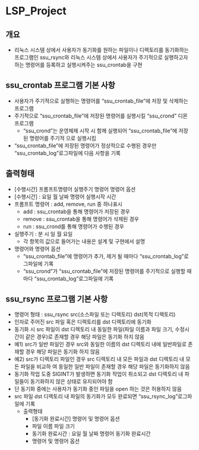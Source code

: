 # LSP_Project
## 개요
- 리눅스 시스템 상에서 사용자가 동기화를 원하는 파일이나 디렉토리를 동기화하는 프로그램인
ssu_rsync와 리눅스 시스템 상에서 사용자가 주기적으로 실행하고자 하는 명령어를 등록하고 실행시켜주는 ssu_crontab을 구현

## ssu_crontab 프로그램 기본 사항
- 사용자가 주기적으로 실행하는 명령어를 “ssu_crontab_file”에 저장 및 삭제하는 프로그램
- 주기적으로 “ssu_crontab_file”에 저장된 명령어를 실행시킬 “ssu_crond” 디몬 프로그램
  - “ssu_crond”는 운영체제 시작 시 함께 실행되어 “ssu_crontab_file”에 저장된 명령어를 주기적
으로 실행시킴
- “ssu_crontab_file”에 저장된 명령어가 정상적으로 수행된 경우만 “ssu_crontab_log”로그파일에
다음 사항을 기록

## 출력형태
- [수행시간] 프롬프트명령어 실행주기 명령어 명령어 옵션
- [수행시간] : 요일 월 날짜 명령어 실행시작 시간
- 프롬프트 명령어 : add, remove, run 중 하나표시
   - add : ssu_crontab을 통해 명령어가 저장된 경우
   - remove : ssu_crontab을 통해 명령어가 삭제된 경우
   - run : ssu_crond를 통해 명령어가 수행된 경우
- 실행주기 : 분 시 일 월 요일
  - 각 항목의 값으로 들어가는 내용은 설계 및 구현에서 설명
- 명령어와 명령어 옵션
  - “ssu_crontab_file”에 명령어가 추가, 제거 될 때마다 “ssu_crontab_log”로그파일에 기록
  - “ssu_crond”가 “ssu_crontab_file”에 저장된 명령어를 주기적으로 실행할 때마다 “ssu_crontab_log”로그파일에 기록
  
## ssu_rsync 프로그램 기본 사항
- 명령어 형태 : ssu_rsync src(소스파일 또는 디렉토리) dst(목적 디렉토리)
- 인자로 주어진 src 파일 혹은 디렉토리를 dst 디렉토리에 동기화
- 동기화 시 src 파일이 dst 디렉토리 내 동일한 파일(파일 이름과 파일 크기, 수정시간이 같은 경우)로
존재할 경우 해당 파일은 동기화 하지 않음
- 예1) src가 일반 파일인 경우 src와 동일한 이름의 dst 디렉토리 내에 일반파일로 존재할 경우 해당
파일은 동기화 하지 않음
- 예2) src가 디렉토리 파일인 경우 src 디렉토리 내 모든 파일과 dst 디렉토리 내 모든 파일을 비교하
여 동일한 일반 파일이 존재할 경우 해당 파일은 동기화하지 않음
- 동기화 작업 도중 SIGINT가 발생하면 동기화 작업이 취소되고 dst 디렉토리 내 파일들이 동기화하지
않은 상태로 유지되어야 함
- 단 동기화 중에는 사용자가 동기화 중인 파일을 open 하는 것은 허용하지 않음
- src 파일 dst 디렉토리 내 파일의 동기화가 모두 완료되면 “ssu_rsync_log”로그파일에 기록
  - 출력형태
    - [동기화 완료시간] 명령어 및 명령어 옵션
    - 파일 이름 파일 크기
    - 동기화 완료시간 : 요일 월 날짜 명령어 동기화 완료시간
    - 명령어 및 명령어 옵션
